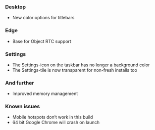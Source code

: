 ### Desktop
- New color options for titlebars

### Edge
- Base for Object RTC support

### Settings
- The Settings-icon on the taskbar has no longer a background color
- The Settings-tile is now transparent for non-fresh installs too

### And further
- Improved memory management

### Known issues
- Mobile hotspots don’t work in this build
- 64 bit Google Chrome will crash on launch
